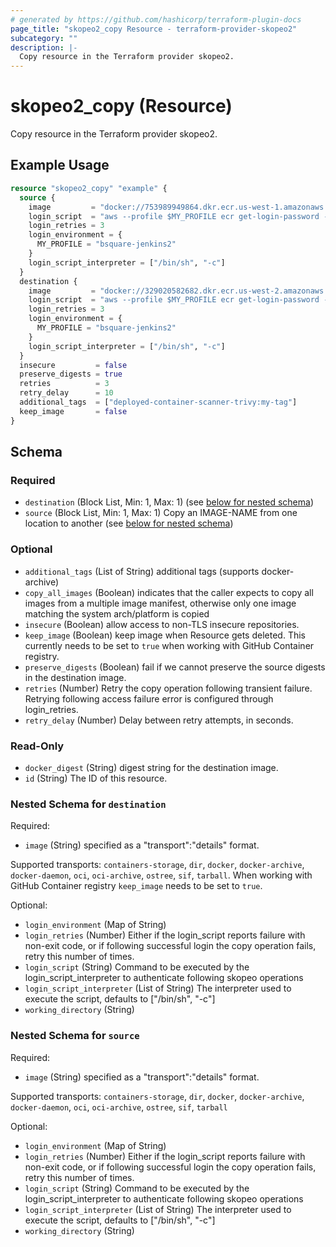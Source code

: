```yaml
---
# generated by https://github.com/hashicorp/terraform-plugin-docs
page_title: "skopeo2_copy Resource - terraform-provider-skopeo2"
subcategory: ""
description: |-
  Copy resource in the Terraform provider skopeo2.
---
```


# skopeo2_copy (Resource)

Copy resource in the Terraform provider skopeo2.

## Example Usage

```terraform
resource "skopeo2_copy" "example" {
  source {
    image         = "docker://753989949864.dkr.ecr.us-west-1.amazonaws.com/blib/deployed-container-scanner-trivy:latest"
    login_script  = "aws --profile $MY_PROFILE ecr get-login-password --region us-west-1 | docker login --username AWS --password-stdin 753989949864.dkr.ecr.us-west-1.amazonaws.com"
    login_retries = 3
    login_environment = {
      MY_PROFILE = "bsquare-jenkins2"
    }
    login_script_interpreter = ["/bin/sh", "-c"]
  }
  destination {
    image         = "docker://329020582682.dkr.ecr.us-west-2.amazonaws.com/blib/deployed-container-scanner-trivy:latest"
    login_script  = "aws --profile $MY_PROFILE ecr get-login-password --region us-west-1 | docker login --username AWS --password-stdin 753989949864.dkr.ecr.us-west-1.amazonaws.com"
    login_retries = 3
    login_environment = {
      MY_PROFILE = "bsquare-jenkins2"
    }
    login_script_interpreter = ["/bin/sh", "-c"]
  }
  insecure         = false
  preserve_digests = true
  retries          = 3
  retry_delay      = 10
  additional_tags  = ["deployed-container-scanner-trivy:my-tag"]
  keep_image       = false
}
```

<!-- schema generated by tfplugindocs -->
## Schema

### Required

- `destination` (Block List, Min: 1, Max: 1) (see [below for nested schema](#nestedblock--destination))
- `source` (Block List, Min: 1, Max: 1) Copy an IMAGE-NAME from one location to another (see [below for nested schema](#nestedblock--source))

### Optional

- `additional_tags` (List of String) additional tags (supports docker-archive)
- `copy_all_images` (Boolean) indicates that the caller expects to copy all images from a multiple image manifest, otherwise only one image matching the system arch/platform is copied
- `insecure` (Boolean) allow access to non-TLS insecure repositories.
- `keep_image` (Boolean) keep image when Resource gets deleted. This currently needs to be set to `true` when working with GitHub Container registry.
- `preserve_digests` (Boolean) fail if we cannot preserve the source digests in the destination image.
- `retries` (Number) Retry the copy operation following transient failure. Retrying following access failure error is configured through login_retries.
- `retry_delay` (Number) Delay between retry attempts, in seconds.

### Read-Only

- `docker_digest` (String) digest string for the destination image.
- `id` (String) The ID of this resource.

<a id="nestedblock--destination"></a>
### Nested Schema for `destination`

Required:

- `image` (String) specified as a "transport":"details" format.

Supported transports:
`containers-storage`, `dir`, `docker`, `docker-archive`, `docker-daemon`, `oci`, `oci-archive`, `ostree`, `sif`, `tarball`.
When working with GitHub Container registry `keep_image` needs to be set to `true`.

Optional:

- `login_environment` (Map of String)
- `login_retries` (Number) Either if the login_script reports failure with non-exit code, or if following successful login the copy operation fails, retry this number of times.
- `login_script` (String) Command to be executed by the login_script_interpreter to authenticate following skopeo operations
- `login_script_interpreter` (List of String) The interpreter used to execute the script, defaults to ["/bin/sh", "-c"]
- `working_directory` (String)


<a id="nestedblock--source"></a>
### Nested Schema for `source`

Required:

- `image` (String) specified as a "transport":"details" format.

Supported transports:
`containers-storage`, `dir`, `docker`, `docker-archive`, `docker-daemon`, `oci`, `oci-archive`, `ostree`, `sif`, `tarball`

Optional:

- `login_environment` (Map of String)
- `login_retries` (Number) Either if the login_script reports failure with non-exit code, or if following successful login the copy operation fails, retry this number of times.
- `login_script` (String) Command to be executed by the login_script_interpreter to authenticate following skopeo operations
- `login_script_interpreter` (List of String) The interpreter used to execute the script, defaults to ["/bin/sh", "-c"]
- `working_directory` (String)


